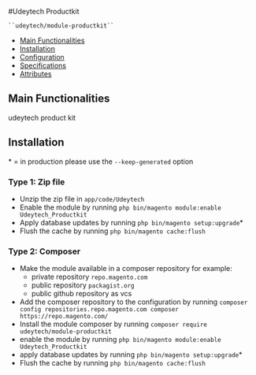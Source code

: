 #Udeytech Productkit

    ``udeytech/module-productkit``

 - [Main Functionalities](#markdown-header-main-functionalities)
 - [Installation](#markdown-header-installation)
 - [Configuration](#markdown-header-configuration)
 - [Specifications](#markdown-header-specifications)
 - [Attributes](#markdown-header-attributes)


## Main Functionalities
udeytech product kit 

## Installation
\* = in production please use the `--keep-generated` option

### Type 1: Zip file

 - Unzip the zip file in `app/code/Udeytech`
 - Enable the module by running `php bin/magento module:enable Udeytech_Productkit`
 - Apply database updates by running `php bin/magento setup:upgrade`\*
 - Flush the cache by running `php bin/magento cache:flush`

### Type 2: Composer

 - Make the module available in a composer repository for example:
    - private repository `repo.magento.com`
    - public repository `packagist.org`
    - public github repository as vcs
 - Add the composer repository to the configuration by running `composer config repositories.repo.magento.com composer https://repo.magento.com/`
 - Install the module composer by running `composer require udeytech/module-productkit`
 - enable the module by running `php bin/magento module:enable Udeytech_Productkit`
 - apply database updates by running `php bin/magento setup:upgrade`\*
 - Flush the cache by running `php bin/magento cache:flush`




